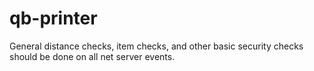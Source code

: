 # qb-printer
General distance checks, item checks, and other basic security checks should be done on all net server events.